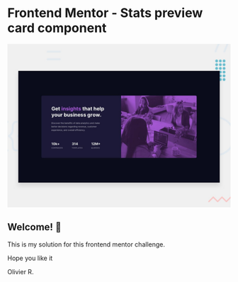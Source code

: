 # Frontend Mentor - Stats preview card component

![Design preview for the Stats preview card component coding challenge](./design/desktop-preview.jpg)

## Welcome! 👋

This is my solution for this frontend mentor challenge.

Hope you like it

Olivier R.
